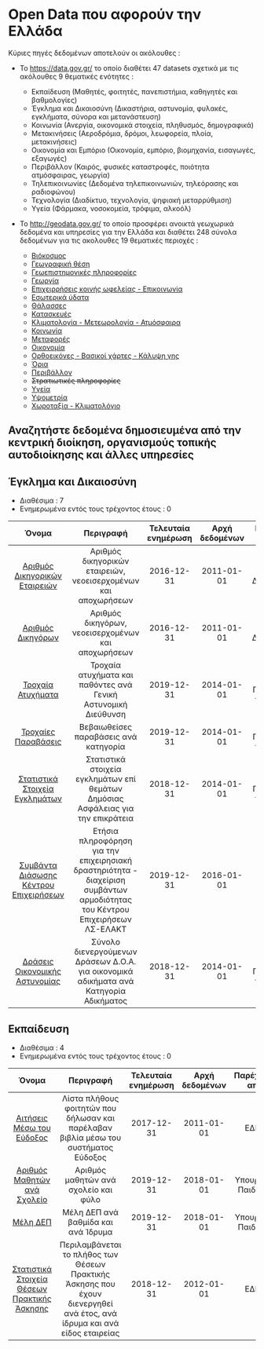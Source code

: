 # Open Data που αφορούν την Ελλάδα
Κύριες πηγές δεδομένων αποτελούν οι ακόλουθες :

- Το https://data.gov.gr/ το οποίο διαθέτει 47 datasets σχετικά με τις ακόλουθες 9 θεματικές ενότητες :

  - Εκπαίδευση (Μαθητές, φοιτητές, πανεπιστήμια, καθηγητές και βαθμολογίες)
  - Έγκλημα και Δικαιοσύνη (Δικαστήρια, αστυνομία, φυλακές, εγκλήματα, σύνορα και μετανάστευση)
  - Κοινωνία (Ανεργία, οικονομικά στοιχεία, πληθυσμός, δημογραφικά)
  - Μετακινήσεις (Αεροδρόμια, δρόμοι, λεωφορεία, πλοία, μετακινήσεις)
  - Οικονομία και Εμπόριο (Οικονομία, εμπόριο, βιομηχανία, εισαγωγές, εξαγωγές)
  - Περιβάλλον (Καιρός, φυσικές καταστροφές, ποιότητα ατμόσφαιρας, γεωργία)
  - Τηλεπικοινωνίες (Δεδομένα τηλεπικοινωνιών, τηλεόρασης και ραδιοφώνου)
  - Τεχνολογία (Διαδίκτυο, τεχνολογία, ψηφιακή μεταρρύθμιση)
  - Υγεία (Φάρμακα, νοσοκομεία, τρόφιμα, αλκοόλ)
  
- Το http://geodata.gov.gr/ το οποίο προσφέρει ανοικτά γεωχωρικά δεδομένα και υπηρεσίες για την Ελλάδα και διαθέτει 248 σύνολα δεδομένων για τις ακολουθες 19 θεματικές περιοχές :

  - [Βιόκοσμος](http://geodata.gov.gr/group/biota)
  - [Γεωγραφική θέση](http://geodata.gov.gr/group/location)
  - [Γεωεπιστημονικές πληροφορίες](http://geodata.gov.gr/group/geoscientific-information)
  - [Γεωργία](http://geodata.gov.gr/group/farming)
  - [Επιχειρρήσεις κοινής ωφελείας - Επικοινωνία](http://geodata.gov.gr/group/utilities-communication)
  - [Εσωτερικά ύδατα](http://geodata.gov.gr/group/inland-waters)
  - [Θάλασσες](http://geodata.gov.gr/group/oceans)
  - [Κατασκευές](http://geodata.gov.gr/group/structure)
  - [Κλιματολογία - Μετεωρολογία - Ατμόσφαιρα](http://geodata.gov.gr/group/climatology-meteorology-atmosphere)
  - [Κοινωνία](http://geodata.gov.gr/group/society)
  - [Μεταφορές](http://geodata.gov.gr/group/transportation)
  - [Οικονομία](http://geodata.gov.gr/group/economy)
  - [Ορθοεικόνες - Βασικοί χάρτες - Κάλυψη γης](http://geodata.gov.gr/group/imagery-base-maps-earth-cover)
  - [Όρια](http://geodata.gov.gr/group/boundaries)
  - [Περιβάλλον](http://geodata.gov.gr/group/environment)
  - ~~Στρατιωτικές πληροφορίες~~
  - [Υγεία](http://geodata.gov.gr/group/health)
  - [Υψομετρία](http://geodata.gov.gr/group/elevation)
  - [Χωροταξία - Κλιματολόγιο](http://geodata.gov.gr/group/planning-cadastre)


## Αναζητήστε δεδομένα δημοσιευμένα από την κεντρική διοίκηση, οργανισμούς τοπικής αυτοδιοίκησης και άλλες υπηρεσίες


## Έγκλημα και Δικαιοσύνη 

- Διαθέσιμα : 7
- Ενημερωμένα εντός τους τρέχοντος έτους : 0

Όνομα | Περιγραφή | Τελευταία ενημέρωση | Αρχή δεδομένων | Παρέχεται από
:--------:|:-----------:|:------:|:------:|:------:
[Αριθμός Δικηγορικών Εταιρειών](https://data.gov.gr/datasets/minjust_law_firms/) | Αριθμός δικηγορικών εταιρειών, νεοεισερχομένων και αποχωρήσεων | 2016-12-31 | 2011-01-01 | Υπουργείο Δικαιοσύνης
[Αριθμός Δικηγόρων](https://data.gov.gr/datasets/minjust_lawyers/) | Αριθμός δικηγόρων, νεοεισερχομένων και αποχωρήσεων | 2016-12-31 | 2011-01-01 | Υπουργείο Δικαιοσύνης
[Τροχαία Ατυχήματα](https://data.gov.gr/datasets/mcp_traffic_accidents/) | Τροχαία ατυχήματα και παθόντες ανά Γενική Αστυνομική Διεύθυνση | 2019-12-31 | 2014-01-01 | Υπουργείο Προστασίας του Πολίτη
[Τροχαίες Παραβάσεις](https://data.gov.gr/datasets/mcp_traffic_violations/) | Βεβαιωθείσες παραβάσεις ανά κατηγορία  | 2019-12-31 | 2014-01-01 | Υπουργείο Προστασίας του Πολίτη
[Στατιστικά Στοιχεία Εγκλημάτων](https://data.gov.gr/datasets/mcp_crime/) | Στατιστικά στοιχεία εγκλημάτων επί θεμάτων Δημόσιας Ασφάλειας για την επικράτεια | 2018-12-31 | 2014-01-01 | Υπουργείο Προστασίας του Πολίτη
[Συμβάντα Διάσωσης Κέντρου Επιχειρήσεων](https://data.gov.gr/datasets/hcg_incidents/) | Ετήσια πληροφόρηση για την επιχειρησιακή δραστηριότητα - διαχείριση συμβάντων αρμοδιότητας του Κέντρου Επιχειρήσεων ΛΣ-ΕΛΑΚΤ | 2019-12-31 | 2016-01-01 | Λιμενικό Σώμα
[Δράσεις Οικονομικής Αστυνομίας](https://data.gov.gr/datasets/mcp_financial_crimes/) | Σύνολο διενεργούμενων Δράσεων Δ.Ο.Α. για οικονομικά αδικήματα ανά Κατηγορία Αδικήματος | 2018-12-31 | 2014-01-01 | Υπουργείο Προστασίας του Πολίτη


## Εκπαίδευση

- Διαθέσιμα : 4
- Ενημερωμένα εντός τους τρέχοντος έτους : 0

Όνομα | Περιγραφή | Τελευταία ενημέρωση | Αρχή δεδομένων | Παρέχεται από
:--------:|:-----------:|:------:|:------:|:------:
[Αιτήσεις Μέσω του Εύδοξος](https://data.gov.gr/datasets/grnet_eudoxus/) | Λίστα πλήθους φοιτητών που δήλωσαν και παρέλαβαν βιβλία μέσω του συστήματος Εύδοξος | 2017-12-31 | 2011-01-01| ΕΔΕΤ
[Αριθμός Μαθητών ανά Σχολείο](https://data.gov.gr/datasets/minedu_students_school/) | Αριθμός μαθητών ανά σχολείο και φύλο | 2019-12-31| 2018-01-01 | Υπουργείο Παιδείας
[Μέλη ΔΕΠ](https://data.gov.gr/datasets/minedu_dep/) | Μέλη ΔΕΠ ανά βαθμίδα και ανά Ίδρυμα | 2019-12-31 | 2018-01-01 | Υπουργείο Παιδείας
[Στατιστικά Στοιχεία Θέσεων Πρακτικής Άσκησης](https://data.gov.gr/datasets/grnet_atlas/) | Περιλαμβάνεται το πλήθος των Θέσεων Πρακτικής Άσκησης που έχουν διενεργηθεί ανά έτος, ανά ίδρυμα και ανά είδος εταιρείας | 2018-12-31 | 2012-01-01 | ΕΔΕΤ
